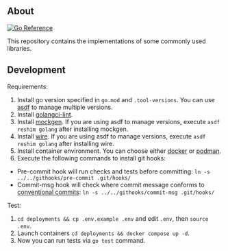 ## About

[![Go Reference](https://pkg.go.dev/badge/github.com/teamsorghum/go-common.svg)](https://pkg.go.dev/github.com/teamsorghum/go-common)

This repository contains the implementations of some commonly used libraries.

## Development

Requirements:

1. Install go version specified in `go.mod` and `.tool-versions`. You can use [asdf](https://github.com/asdf-vm/asdf) to manage multiple versions.
2. Install [golangci-lint](https://golangci-lint.run/welcome/install/).
3. Install [mockgen](https://github.com/uber-go/mock). If you are using asdf to manage versions, execute `asdf reshim golang` after installing mockgen.
4. Install [wire](https://github.com/google/wire). If you are using asdf to manage versions, execute `asdf reshim golang` after installing wire.
5. Install container environment. You can choose either [docker](https://www.docker.com/) or [podman](https://podman.io/).
6. Execute the following commands to install git hooks:
  - Pre-commit hook will run checks and tests before committing: `ln -s ../../githooks/pre-commit .git/hooks/`
  - Commit-msg hook will check where commit message conforms to [conventional commits](https://www.conventionalcommits.org/en/v1.0.0/): `ln -s ../../githooks/commit-msg .git/hooks/`

Test:

1. `cd deployments && cp .env.example .env` and edit `.env`, then `source .env`.
2. Launch containers `cd deployments && docker compose up -d`.
3. Now you can run tests via `go test` command.
